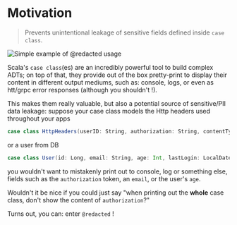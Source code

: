 # Motivation

> Prevents unintentional leakage of sensitive fields defined inside `case class`.

![Simple example of @redacted usage](../../../tree/main/demo/redacted-example.gif "Sample usage of @redacted")


Scala's `case class`(es) are an incredibly powerful tool to build complex ADTs; on top of that, they provide out of the
box pretty-print to display their content in different output mediums, such as: console, logs, or even as htt/grpc error
responses (although you shouldn't !).

This makes them really valuable, but also a potential source of sensitive/PII data leakage: suppose your case class
models the Http headers used throughout your apps

```scala
case class HttpHeaders(userID: String, authorization: String, contentType: String, deviceID: String)
```

or a user from DB

```scala
case class User(id: Long, email: String, age: Int, lastLogin: LocalDateTime)
```

you wouldn't want to mistakenly print out to console, log or something else, fields such as the `authorization` token,
an `email`, or the user's `age`.

Wouldn't it be nice if you could just say "when printing out the **whole** case class, don't show the content of
`authorization`?"

Turns out, you can: enter `@redacted` !

